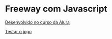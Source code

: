 # Freeway com Javascript
[Desenvolvido no curso da Alura](https://cursos.alura.com.br/course/javascript-listas-lacos)

[Testar o jogo](https://editor.p5js.org/rafaelswitek/full/Rl8IFzuD2)